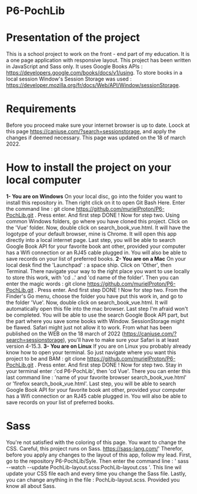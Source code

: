 # P6-PochLib
# Presentation of the project
This is a school project to work on the front - end part of my education. It is a one page application with responsive layout.
This project has been written in JavaScript and Sass only.
It uses Google Books APIs : https://developers.google.com/books/docs/v1/using.
To store books in a local session Window's Session Storage was used : https://developer.mozilla.org/fr/docs/Web/API/Window/sessionStorage.
# Requirements
Before you proceed make sure your internet browser is up to date. Loock at this page https://caniuse.com/?search=sessionstorage, and apply the changes if deemed necessary. This page was updated on the 18 of march 2022.
# How to install the project on your local computer
**1- You are on Windows**
On your local disc, go into the folder you want to install this repository in. Then right click on it to open Git Bash Here.
Enter the command line : git clone https://github.com/murielProton/P6-PochLib.git . Press enter. And first step DONE !
Now for step two. Using common Windows folders, go where you have cloned this project. Click on the 'Vue' folder. Now, double click on search_book_vue.html. It will have the logotype of your default browser, mine is Chrome. It will open this app directly into a local internet page. 
Last step, you will be able to search Google Book API for your favorite book ant other, provided your computer has a Wifi connection or an RJ45 cable plugged in. You will also be able to save records on your list of preferred books.
**2- You are on a Mac**
On your local desk find the 'Launchpad' : a space ship. Click on 'Other', then Terminal. There navigate your way to the right place you want to use locally to store this work, with 'cd ..' and 'cd name of the folder'. Then you can enter the magic words : git clone https://github.com/murielProton/P6-PochLib.git . Press enter. And first step DONE !
Now for step two. From the Finder's Go menu, choose the folder you have put this work in, and go to the folder 'Vue'. Now, double click on search_book_vue.html. It will automatically open this file into the mac browser.
Last step I'm afraid won't be completed. You will be able to use the search Google Book API part, but the part where you save some books with Window. SessionStorage might be flawed. Safari might just not allow it to work. From what has been published on the WEB on the 18 march of 2022 (https://caniuse.com/?search=sessionstorage), you'll have to make sure your Safari is at least version 4-15.3.
**3- You are on Linux**
If you are on Linux you probably already know how to open your terminal. So just navigate where you want this project to be and BAM : git clone https://github.com/murielProton/P6-PochLib.git . Press enter. And first step DONE !
Now for step two. Stay in your terminal enter :'cd P6-PochLib', then 'cd Vue'. There you can enter this last command line : 'name of your favorite browser search_book_vue.html' or 'firefox search_book_vue.html'.
Last step, you will be able to search Google Book API for your favorite book ant other, provided your computer has a Wifi connection or an RJ45 cable plugged in. You will also be able to save records on your list of preferred books.
# Sass
You're not satisfied with the coloring of this page. You want to change the CSS. Careful, this project runs on Sass. https://sass-lang.com/' Therefor, before you apply any changes to the layout of this app, follow my lead.
First, go to the repository P6-PochLib/Syle. Then enter the command line : ' sass --watch --update PochLib-layout.scss:PochLib-layout.css '. This line wil update your CSS file each and every time you change the Sass file.
Lastly, you can change anything in the file : PochLib-layout.scss. Provided you know all about Sass.

